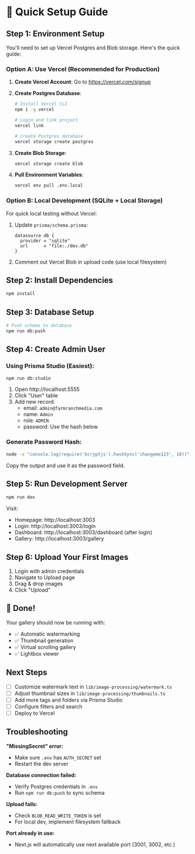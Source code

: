 # 🚀 Quick Setup Guide

## Step 1: Environment Setup

You'll need to set up Vercel Postgres and Blob storage. Here's the quick guide:

### Option A: Use Vercel (Recommended for Production)

1. **Create Vercel Account**: Go to https://vercel.com/signup
2. **Create Postgres Database**:
   ```bash
   # Install Vercel CLI
   npm i -g vercel

   # Login and link project
   vercel link

   # Create Postgres database
   vercel storage create postgres
   ```

3. **Create Blob Storage**:
   ```bash
   vercel storage create blob
   ```

4. **Pull Environment Variables**:
   ```bash
   vercel env pull .env.local
   ```

### Option B: Local Development (SQLite + Local Storage)

For quick local testing without Vercel:

1. Update `prisma/schema.prisma`:
   ```prisma
   datasource db {
     provider = "sqlite"
     url      = "file:./dev.db"
   }
   ```

2. Comment out Vercel Blob in upload code (use local filesystem)

## Step 2: Install Dependencies

```bash
npm install
```

## Step 3: Database Setup

```bash
# Push schema to database
npm run db:push
```

## Step 4: Create Admin User

### Using Prisma Studio (Easiest):
```bash
npm run db:studio
```

1. Open http://localhost:5555
2. Click "User" table
3. Add new record:
   - email: `admin@farmranchmedia.com`
   - name: `Admin`
   - role: `ADMIN`
   - password: Use the hash below

### Generate Password Hash:

```bash
node -e "console.log(require('bcryptjs').hashSync('changeme123', 10))"
```

Copy the output and use it as the password field.

## Step 5: Run Development Server

```bash
npm run dev
```

Visit:
- Homepage: http://localhost:3003
- Login: http://localhost:3003/login
- Dashboard: http://localhost:3003/dashboard (after login)
- Gallery: http://localhost:3003/gallery

## Step 6: Upload Your First Images

1. Login with admin credentials
2. Navigate to Upload page
3. Drag & drop images
4. Click "Upload"

## 🎉 Done!

Your gallery should now be running with:
- ✅ Automatic watermarking
- ✅ Thumbnail generation
- ✅ Virtual scrolling gallery
- ✅ Lightbox viewer

## Next Steps

- [ ] Customize watermark text in `lib/image-processing/watermark.ts`
- [ ] Adjust thumbnail sizes in `lib/image-processing/thumbnails.ts`
- [ ] Add more tags and folders via Prisma Studio
- [ ] Configure filters and search
- [ ] Deploy to Vercel

## Troubleshooting

**"MissingSecret" error:**
- Make sure `.env` has `AUTH_SECRET` set
- Restart the dev server

**Database connection failed:**
- Verify Postgres credentials in `.env`
- Run `npm run db:push` to sync schema

**Upload fails:**
- Check `BLOB_READ_WRITE_TOKEN` is set
- For local dev, implement filesystem fallback

**Port already in use:**
- Next.js will automatically use next available port (3001, 3002, etc.)
